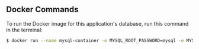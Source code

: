 ## Docker Commands

To run the Docker image for this application's database, run this command in the terminal:

```bash
$ docker run --name mysql-container -e MYSQL_ROOT_PASSWORD=mysql -e MYSQL_DATABASE=tasksdb -p 3306:3306 -d mysql:latest
